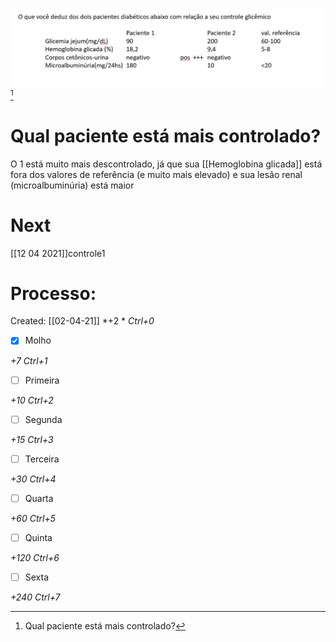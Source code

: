 ![Pasted image 20210402214226.png](Pasted%20image%2020210402214226.png)[^37915]

[^37915]: Qual paciente está mais controlado?

# Qual paciente está mais controlado?
O 1 está muito mais descontrolado, já que sua [[Hemoglobina glicada]] está fora dos valores de referência (e muito mais elevado) e sua lesão renal (microalbuminúria) está maior





# Next
[[12 04 2021]]controle1
# Processo:
Created: [[02-04-21]]
*+2 *  *Ctrl+0*
- [x] Molho  

*+7*  *Ctrl+1*

- [ ] Primeira 

*+10*  *Ctrl+2*

- [ ] Segunda

*+15*  *Ctrl+3*

- [ ] Terceira 

*+30*  *Ctrl+4*

- [ ] Quarta 

*+60*  *Ctrl+5*

- [ ] Quinta 

*+120*  *Ctrl+6*

- [ ] Sexta 

*+240*  *Ctrl+7*